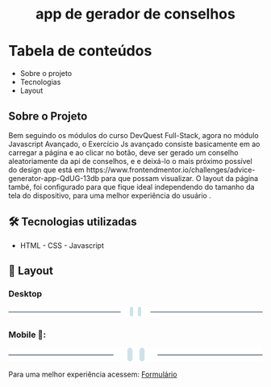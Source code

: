 <h1 align="center">app de gerador de conselhos</h1>

Tabela de conteúdos
=================

   * Sobre o projeto
   * Tecnologias
   * Layout
## Sobre o Projeto

<p>Bem seguindo os módulos do curso DevQuest Full-Stack, agora no módulo Javascript Avançado, o Exercício Js avançado consiste basicamente em ao carregar a página e ao clicar no botão, deve ser gerado um conselho aleatoriamente da api de conselhos, e e deixá-lo o mais próximo possível do design que está em https://www.frontendmentor.io/challenges/advice-generator-app-QdUG-13db para que possam visualizar. O layout da página també, foi configurado para que fique ideal independendo do tamanho da tela do dispositivo, para uma melhor experiência do usuário .</p>

## 🛠 Tecnologias utilizadas

- HTML - CSS - Javascript

## 🎨 Layout

### Desktop
<img src="./src/images/pattern-divider-desktop.svg">

### Mobile 📱:

<img src="./src/images/pattern-divider-mobile.svg">

<p >Para uma melhor experiência acessem:
      <a  href=https://carvalhorp2022.github.io/form-with-validation/ target="_blank">Formulário</a>
</p>
